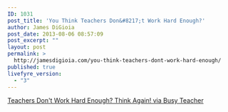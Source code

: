 ```yaml
---
ID: 1031
post_title: 'You Think Teachers Don&#8217;t Work Hard Enough?'
author: James DiGioia
post_date: 2013-08-06 08:57:09
post_excerpt: ""
layout: post
permalink: >
  http://jamesdigioia.com/you-think-teachers-dont-work-hard-enough/
published: true
livefyre_version:
  - "3"
---
```

[Teachers Don't Work Hard Enough? Think Again! via Busy Teacher][1]

 [1]: http://busyteacher.org/16320-teachers-dont-work-hard-enough-infographic.html